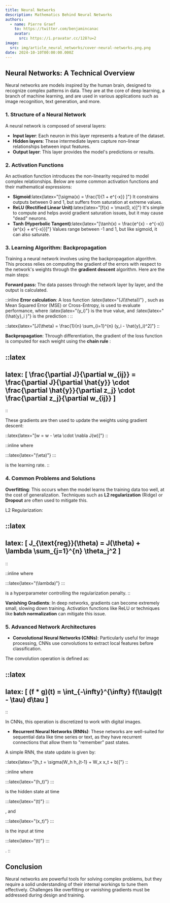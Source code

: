 ```yaml
---
title: Neural Networks
description: Mathematics Behind Neural Networks
authors:
  - name: Pierre Graef
    to: https://twitter.com/benjamincanac
    avatar:
      src: https://i.pravatar.cc/128?u=2
image:
  src: img/article_neural_networks/cover-neural-networks.png.png
date: 2024-10-10T00:00:00.000Z
---
```


## Neural Networks: A Technical Overview

Neural networks are models inspired by the human brain, designed to recognize complex patterns in data. They are at the core of deep learning, a branch of machine learning, and are used in various applications such as image recognition, text generation, and more.

### 1. Structure of a Neural Network

A neural network is composed of several layers:

- **Input layer**: Each neuron in this layer represents a feature of the dataset.
- **Hidden layers**: These intermediate layers capture non-linear relationships between input features.
- **Output layer**: This layer provides the model's predictions or results.

### 2. Activation Functions

An activation function introduces the non-linearity required to model complex relationships. Below are some common activation functions and their mathematical expressions:

- **Sigmoid**:latex{latex="\[\sigma(x) = \frac{1}{1 + e^{-x}} \]"} It constrains outputs between 0 and 1, but suffers from saturation at extreme values.
- **ReLU (Rectified Linear Unit)**:latex{latex="\[f(x) = \max(0, x)\]"} It's simple to compute and helps avoid gradient saturation issues, but it may cause "dead" neurons.
- **Tanh (Hyperbolic Tangent)**:latex{latex="\[\tanh(x) = \frac{e^{x} - e^{-x}}{e^{x} + e^{-x}}\]"} Values range between -1 and 1, but like sigmoid, it can also saturate.

### 3. Learning Algorithm: Backpropagation

Training a neural network involves using the backpropagation algorithm. This process relies on computing the gradient of the errors with respect to the network's weights through the **gradient descent** algorithm. Here are the main steps:

**Forward pass:** The data passes through the network layer by layer, and the output is calculated.

::inline
**Error calculation**: A loss function :latex{latex="\(J(\theta)\)"} , such as Mean Squared Error (MSE) or Cross-Entropy, is used to evaluate performance, where :latex{latex="\(y_i\)"} is the true value, and :latex{latex="\(\hat{y}_i \)"} is the prediction :
::

::latex{latex="\[J(\theta) = \frac{1}{n} \sum_{i=1}^{n} (y_i - \hat{y}_i)^2\]"}
::

**Backpropagation**: Through differentiation, the gradient of the loss function is computed for each weight using the **chain rule** :

::latex
---
latex: \[ \frac{\partial J}{\partial w_{ij}} = \frac{\partial J}{\partial
  \hat{y}} \cdot \frac{\partial \hat{y}}{\partial z_j} \cdot \frac{\partial
  z_j}{\partial w_{ij}} \]
---
::

These gradients are then used to update the weights using gradient descent:

::latex{latex="\[w = w - \eta \cdot \nabla J(w)\]"}
::

::inline
where

  :::latex{latex="\(\eta\)"}
  :::

is the learning rate.
::

### 4. Common Problems and Solutions

**Overfitting**: This occurs when the model learns the training data too well, at the cost of generalization. Techniques such as **L2 regularization** (Ridge) or **Dropout** are often used to mitigate this.

L2 Regularization:

::latex
---
latex: \[ J_{\text{reg}}(\theta) = J(\theta) + \lambda \sum_{j=1}^{n} \theta_j^2 \]
---
::

::inline
where

  :::latex{latex="\(\lambda\)"}
  :::

is a hyperparameter controlling the regularization penalty.
::

**Vanishing Gradients**: In deep networks, gradients can become extremely small, slowing down training. Activation functions like ReLU or techniques like **batch normalization** can mitigate this issue.

### 5. Advanced Network Architectures

- **Convolutional Neural Networks (CNNs)**: Particularly useful for image processing, CNNs use convolutions to extract local features before classification.

The convolution operation is defined as:

::latex
---
latex: \[ (f * g)(t) = \int_{-\infty}^{\infty} f(\tau)g(t - \tau) d\tau \]
---
::

In CNNs, this operation is discretized to work with digital images.

- **Recurrent Neural Networks (RNNs)**: These networks are well-suited for sequential data like time series or text, as they have recurrent connections that allow them to "remember" past states.

A simple RNN, the state update is given by:

::latex{latex="\[h_t = \sigma(W_h h_{t-1} + W_x x_t + b)\]"}
::

::inline
where

  :::latex{latex="\(h_t\)"}
  :::

is the hidden state at time

  :::latex{latex="\(t\)"}
  :::

, and

  :::latex{latex="\(x_t\)"}
  :::

is the input at time

  :::latex{latex="\(t\)"}
  :::

.
::

## Conclusion

Neural networks are powerful tools for solving complex problems, but they require a solid understanding of their internal workings to tune them effectively. Challenges like overfitting or vanishing gradients must be addressed during design and training.
